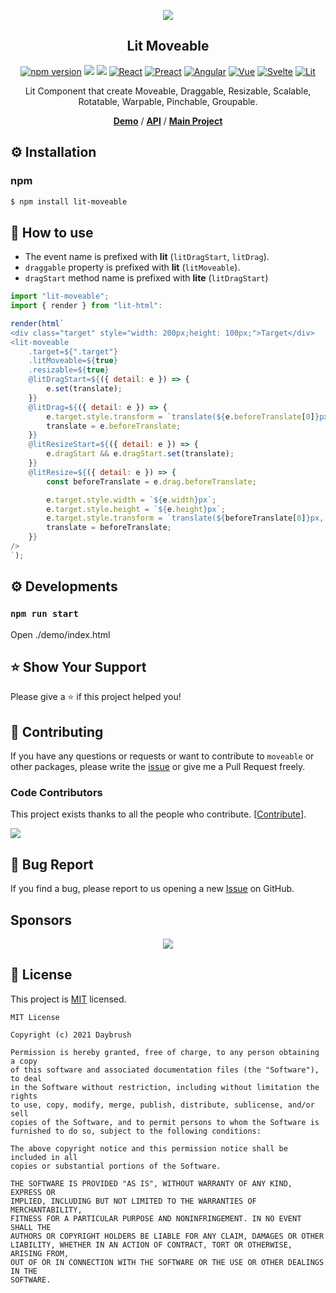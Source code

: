 
<p align="middle" ><img src="https://daybrush.com/moveable/images/logo.png" /></p>
<h2 align="middle">Lit Moveable</h2>
<p align="middle">
<a href="https://www.npmjs.com/package/lit-moveable" target="_blank"><img src="https://img.shields.io/npm/v/lit-moveable.svg?style=flat-square&color=007acc&label=version" alt="npm version" /></a>
<img src="https://img.shields.io/badge/language-typescript-blue.svg?style=flat-square"/>
<a href="https://github.com/daybrush/moveable/blob/master/LICENSE" target="_blank"><img src="https://img.shields.io/github/license/daybrush/moveable.svg?style=flat-square&label=license&color=08CE5D"/></a>
<a href="https://github.com/daybrush/moveable/tree/master/packages/react-moveable" target="_blank"><img alt="React" src="https://img.shields.io/static/v1.svg?label=&message=React&style=flat-square&color=61daeb"></a>
<a href="https://github.com/daybrush/moveable/tree/master/packages/preact-moveable" target="_blank"><img alt="Preact" src="https://img.shields.io/static/v1.svg?label=&message=Preact&style=flat-square&color=673ab8"></a>
<a href="https://github.com/daybrush/moveable/tree/master/packages/ngx-moveable" target="_blank"><img alt="Angular" src="https://img.shields.io/static/v1.svg?label=&message=Angular&style=flat-square&color=C82B38"></a>
<a href="https://github.com/daybrush/moveable/tree/master/packages/vue-moveable" target="_blank"><img
    alt="Vue"
    src="https://img.shields.io/static/v1.svg?label=&message=Vue&style=flat-square&color=3fb984"></a>
<a href="https://github.com/daybrush/moveable/tree/master/packages/svelte-moveable" target="_blank"><img
    alt="Svelte"
    src="https://img.shields.io/static/v1.svg?label=&message=Svelte&style=flat-square&color=C82B38"></a>
<a href="https://github.com/daybrush/moveable/tree/master/packages/lit-moveable" target="_blank"><img
    alt="Lit"
    src="https://img.shields.io/static/v1.svg?label=&message=Lit&style=flat-square&color=4E8EE0"></a>
</p>
<p align="middle">Lit Component that create Moveable, Draggable, Resizable, Scalable, Rotatable, Warpable, Pinchable, Groupable.</p>

<p align="middle">
    <a href="https://daybrush.com/moveable" target="_blank"><strong>Demo</strong></a> /
    <a href="https://daybrush.com/moveable/release/latest/doc/" target="_blank"><strong>API</strong></a> /
    <a href="https://github.com/daybrush/scena" target="_blank"><strong>Main Project</strong></a>
</p>

## ⚙️ Installation
### npm
```bash
$ npm install lit-moveable
```

## 🚀 How to use
* The event name is prefixed with **lit** (`litDragStart`, `litDrag`).
* `draggable` property is prefixed with **lit** (`litMoveable`).
* `dragStart` method name is prefixed with **lite** (`litDragStart`)

```js
import "lit-moveable";
import { render } from "lit-html":

render(html`
<div class="target" style="width: 200px;height: 100px;">Target</div>
<lit-moveable
    .target=${".target"}
    .litMoveable=${true}
    .resizable=${true}
    @litDragStart=${({ detail: e }) => {
        e.set(translate);
    }}
    @litDrag=${({ detail: e }) => {
        e.target.style.transform = `translate(${e.beforeTranslate[0]}px, ${e.beforeTranslate[1]}px)`;
        translate = e.beforeTranslate;
    }}
    @litResizeStart=${({ detail: e }) => {
        e.dragStart && e.dragStart.set(translate);
    }}
    @litResize=${({ detail: e }) => {
        const beforeTranslate = e.drag.beforeTranslate;

        e.target.style.width = `${e.width}px`;
        e.target.style.height = `${e.height}px`;
        e.target.style.transform = `translate(${beforeTranslate[0]}px, ${beforeTranslate[1]}px)`;
        translate = beforeTranslate;
    }}
/>
`);
```

## ⚙️ Developments
### `npm run start`

Open ./demo/index.html

## ⭐️ Show Your Support
Please give a ⭐️ if this project helped you!


## 👏 Contributing

If you have any questions or requests or want to contribute to `moveable` or other packages, please write the [issue](https://github.com/daybrush/moveable/issues) or give me a Pull Request freely.


### Code Contributors

This project exists thanks to all the people who contribute. [[Contribute](https://github.com/daybrush/moveable/blob/master/CONTRIBUTING.md)].

<a href="https://github.com/daybrush/moveable/graphs/contributors">
  <img src="https://contrib.rocks/image?repo=daybrush/moveable" />
</a>

## 🐞 Bug Report

If you find a bug, please report to us opening a new [Issue](https://github.com/daybrush/moveable/issues) on GitHub.

## Sponsors
<p align="center">
	<a href="https://daybrush.com/sponsors/sponsors.svg">
		<img src="https://daybrush.com/sponsors/sponsors.svg"/>
	</a>
</p>


## 📝 License

This project is [MIT](https://github.com/daybrush/moveable/blob/master/LICENSE) licensed.

```
MIT License

Copyright (c) 2021 Daybrush

Permission is hereby granted, free of charge, to any person obtaining a copy
of this software and associated documentation files (the "Software"), to deal
in the Software without restriction, including without limitation the rights
to use, copy, modify, merge, publish, distribute, sublicense, and/or sell
copies of the Software, and to permit persons to whom the Software is
furnished to do so, subject to the following conditions:

The above copyright notice and this permission notice shall be included in all
copies or substantial portions of the Software.

THE SOFTWARE IS PROVIDED "AS IS", WITHOUT WARRANTY OF ANY KIND, EXPRESS OR
IMPLIED, INCLUDING BUT NOT LIMITED TO THE WARRANTIES OF MERCHANTABILITY,
FITNESS FOR A PARTICULAR PURPOSE AND NONINFRINGEMENT. IN NO EVENT SHALL THE
AUTHORS OR COPYRIGHT HOLDERS BE LIABLE FOR ANY CLAIM, DAMAGES OR OTHER
LIABILITY, WHETHER IN AN ACTION OF CONTRACT, TORT OR OTHERWISE, ARISING FROM,
OUT OF OR IN CONNECTION WITH THE SOFTWARE OR THE USE OR OTHER DEALINGS IN THE
SOFTWARE.
```
